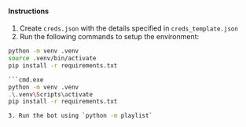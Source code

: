 #### Instructions
1. Create `creds.json` with the details specified in `creds_template.json`
2. Run the following commands to setup the environment:
```bash
python -m venv .venv
source .venv/bin/activate
pip install -r requirements.txt

```cmd.exe
python -m venv .venv
.\.venv\Scripts\activate
pip install -r requirements.txt

3. Run the bot using `python -m playlist`
